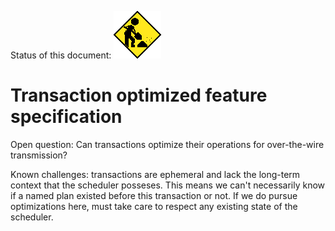 Status of this document:
![](../../_assets/under-construction-flashing-barracade-animation.gif)

# Transaction optimized feature specification

Open question: Can transactions optimize their operations for over-the-wire transmission?

Known challenges: transactions are ephemeral and lack the long-term context that the scheduler posseses. This means we can't necessarily know if a named plan existed before this transaction or not. If we do pursue optimizations here, must take care to respect any existing state of the scheduler.


